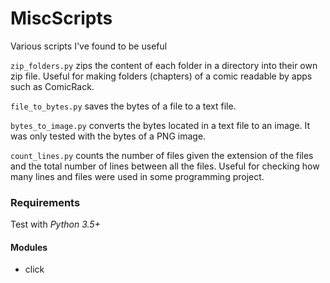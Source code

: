 # MiscScripts
Various scripts I've found to be useful

`zip_folders.py` zips the content of each folder in a directory into their own
zip file. Useful for making folders (chapters) of a comic
readable by apps such as ComicRack.

`file_to_bytes.py` saves the bytes of a file to a text file.

`bytes_to_image.py` converts the bytes located in a text file to an image. It
was only tested with the bytes of a PNG image.

`count_lines.py` counts the number of files given the extension of the files and
the total number of lines between all the files. Useful for checking how many
lines and files were used in some programming project.

### Requirements

Test with *Python 3.5+*

#### Modules

- click
